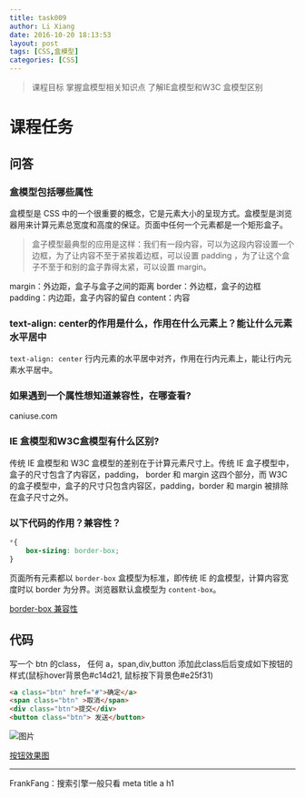 ```yaml
---
title: task009
author: Li Xiang
date: 2016-10-20 18:13:53
layout: post
tags: [CSS,盒模型]
categories: [CSS]
---
```


> 课程目标
> 掌握盒模型相关知识点
> 了解IE盒模型和W3C 盒模型区别

# 课程任务 #

## 问答 ##

### 盒模型包括哪些属性 ###

盒模型是 CSS 中的一个很重要的概念，它是元素大小的呈现方式。盒模型是浏览器用来计算元素总宽度和高度的保证。页面中任何一个元素都是一个矩形盒子。

> 盒子模型最典型的应用是这样：我们有一段内容，可以为这段内容设置一个边框，为了让内容不至于紧挨着边框，可以设置 padding ，为了让这个盒子不至于和别的盒子靠得太紧，可以设置 margin。

margin：外边距，盒子与盒子之间的距离
border：外边框，盒子的边框
padding：内边距，盒子内容的留白
content：内容

### text-align: center的作用是什么，作用在什么元素上？能让什么元素水平居中 ###

`text-align: center` 行内元素的水平居中对齐，作用在行内元素上，能让行内元素水平居中。

### 如果遇到一个属性想知道兼容性，在哪查看? ###

caniuse.com

### IE 盒模型和W3C盒模型有什么区别? ###

传统 IE 盒模型和 W3C 盒模型的差别在于计算元素尺寸上。传统 IE 盒子模型中，盒子的尺寸包含了内容区，padding， border 和 margin 这四个部分，而 W3C 的盒子模型中，盒子的尺寸只包含内容区，padding，border 和 margin 被排除在盒子尺寸之外。

### 以下代码的作用？兼容性？ ###

``` css
*{
    box-sizing: border-box;
}
```
页面所有元素都以 `border-box` 盒模型为标准，即传统 IE 的盒模型，计算内容宽度时以 border 为分界。浏览器默认盒模型为 `content-box`。

[border-box 兼容性](http://caniuse.com/#feat=css3-boxsizing)

## 代码 ##

写一个 btn 的class， 任何 a，span,div,button 添加此class后后变成如下按钮的样式(鼠标hover背景色#c14d21, 鼠标按下背景色#e25f31)

``` html
<a class="btn" href="#">确定</a>
<span class="btn" >取消</span>
<div class="btn">提交</div>
<button class="btn"> 发送</button>
```

![图片](http://7xpvnv.com2.z0.glb.qiniucdn.com/49bf909c-9ad6-420c-be68-2f68d8f12d60)

[按钮效果图](http://codepen.io/lix90/pen/qaQvRv?editors=1100)

---

FrankFang：搜索引擎一般只看 meta title a h1
